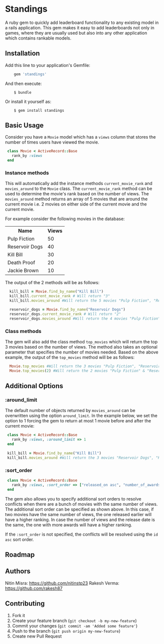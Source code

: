 # Standings

A ruby gem to quickly add leaderboard functionality to any existing model in a rails application. This gem makes it easy to add leaderboards not only in games, where they are usually used but also into any other application which contains rankable models.

## Installation

Add this line to your application's Gemfile:

```ruby
    gem 'standings'
```

And then execute:

```
    $ bundle
```

Or install it yourself as:

```
    $ gem install standings
```

## Basic Usage

Consider you have a `Movie` model which has a `views` column that stores the number of times users have viewed the movie. 

```ruby
 class Movie < ActiveRecord::Base
   rank_by :views
 end
``` 

### Instance methods

This will automatically add the instance methods `current_movie_rank` and `movies_around` to the `Movie` class. The `current_movie_rank` method can be used to determine the movie's rank based on the number of views. The `movies_around` method returns an array of 5 movies that are around the current movie i.e. 2 movies on either side of the current movie and the current movie.

For example consider the following movies in the database:

<table>
    <tr>
        <th>Name</th>
        <th>Views</th>
    </tr>
    <tr>
        <td>Pulp Fiction</td>
        <td>50</td>
    </tr>
    <tr>
        <td>Reservoir Dogs</td>
        <td>40</td>
    </tr>
    <tr>
        <td>Kill Bill</td>
        <td>30</td>
    </tr>
    <tr>
        <td>Death Proof</td>
        <td>20</td>
    </tr>
    <tr>
        <td>Jackie Brown</td>
        <td>10</td>
    </tr>
</table>

The output of the 2 methods will be as follows:

```ruby
  kill_bill = Movie.find_by_name("Kill Bill")
  kill_bill.current_movie_rank # Will return "3"
  kill_bill.movies_around #Will return the 5 movies "Pulp Fiction", "Reservoir Dogs", "Kill Bill", "Death Proof" & "Jackie Brown"

  reservoir_dogs = Movie.find_by_name("Reservoir Dogs")
  reservoir_dogs.current_movie_rank # Will return "2"
  reservoir_dogs.movies_around #Will return the 4 movies "Pulp Fiction", "Reservoir Dogs", "Kill Bill" & "Death Proof"
````

### Class methods

The gem will also add the class method `top_movies` which will return the top 3 movies based on the number of views. The method also takes an optional parameter that specifies the number of movies needed. Based on the above example, the output of the `top_movies` method will be as follows:

```ruby
  Movie.top_movies #Will return the 3 movies "Pulp Fiction", "Reservoir Dogs" & "Kill Bill"
  Movie.top_movies(2) #Will return the 2 movies "Pulp Fiction" & "Reservoir Dogs"
```

## Additional Options

### :around_limit

The default number of objects returned by `movies_around` can be overwritten using the option `around_limit`. In the example below, we set the option to 1 forcing the gem to return at most 1 movie before and after the current movie:

```ruby
 class Movie < ActiveRecord::Base
   rank_by :views, :around_limit => 1
 end
 
 kill_bill = Movie.find_by_name("Kill Bill")
 kill_bill.movies_around #Will return the 3 movies "Reservoir Dogs", "Kill Bill" & "Death Proof"
``` 

### :sort_order

```ruby
 class Movie < ActiveRecord::Base
   rank_by :views, :sort_order => ["released_on asc", "number_of_awards desc"]
 end 
``` 

The gem also allows you to specify additional sort orders to resolve conflicts when there are a bunch of movies with the same number of views. The additional sort order can be specified as shown above. In this case, if two movies have the same number of views, the one released earlier will have a higher ranking. In case the number of views and the release date is the same, the one with more awards will have a higher ranking.

If the `:sort_order` is not specified, the conflicts will be resolved using the `id asc` sort order.

## Roadmap 

## Authors
Nitin Misra: https://github.com/nitinstp23
Rakesh Verma: https://github.com/rakesh87


## Contributing

1. Fork it
2. Create your feature branch (`git checkout -b my-new-feature`)
3. Commit your changes (`git commit -am 'Added some feature'`)
4. Push to the branch (`git push origin my-new-feature`)
5. Create new Pull Request
